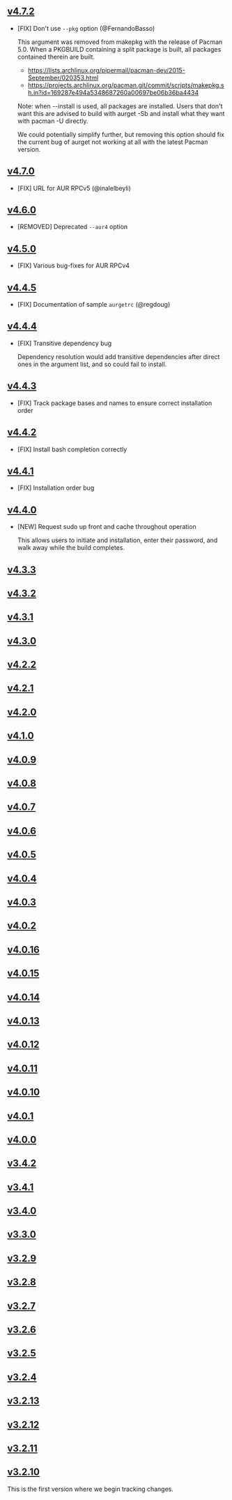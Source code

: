 ## [v4.7.2](https://github.com/pbrisbin/aurget/compare/v4.7.0...v4.7.2)

- [FIX] Don't use `--pkg` option (@FernandoBasso)

  This argument was removed from makepkg with the release of Pacman 5.0. When a
  PKGBUILD containing a split package is built, all packages contained therein
  are built.

  - https://lists.archlinux.org/pipermail/pacman-dev/2015-September/020353.html
  - https://projects.archlinux.org/pacman.git/commit/scripts/makepkg.sh.in?id=169287e494a5348687260a00697be06b36ba4434

  Note: when --install is used, all packages are installed. Users that don't
  want this are advised to build with aurget -Sb and install what they want with
  pacman -U directly.

  We could potentially simplify further, but removing this option should fix the
  current bug of aurget not working at all with the latest Pacman version.

## [v4.7.0](https://github.com/pbrisbin/aurget/compare/v4.6.0...v4.7.0)

- [FIX] URL for AUR RPCv5 (@inalelbeyli)

## [v4.6.0](https://github.com/pbrisbin/aurget/compare/v4.5.0...v4.6.0)

- [REMOVED] Deprecated `--aur4` option

## [v4.5.0](https://github.com/pbrisbin/aurget/compare/v4.4.5...v4.5.0)

- [FIX] Various bug-fixes for AUR RPCv4

## [v4.4.5](https://github.com/pbrisbin/aurget/compare/v4.4.4...v4.4.5)

- [FIX] Documentation of sample `aurgetrc` (@regdoug)

## [v4.4.4](https://github.com/pbrisbin/aurget/compare/v4.4.3...v4.4.4)

- [FIX] Transitive dependency bug

  Dependency resolution would add transitive dependencies after direct ones in
  the argument list, and so could fail to install.

## [v4.4.3](https://github.com/pbrisbin/aurget/compare/v4.4.2...v4.4.3)

- [FIX] Track package bases and names to ensure correct installation order

## [v4.4.2](https://github.com/pbrisbin/aurget/compare/v4.4.1...v4.4.2)

- [FIX] Install bash completion correctly

## [v4.4.1](https://github.com/pbrisbin/aurget/compare/v4.4.0...v4.4.1)

- [FIX] Installation order bug

## [v4.4.0](https://github.com/pbrisbin/aurget/compare/v4.3.3...v4.4.0)

- [NEW] Request sudo up front and cache throughout operation

  This allows users to initiate and installation, enter their password, and walk
  away while the build completes.

## [v4.3.3](https://github.com/pbrisbin/aurget/compare/v4.3.2...v4.3.3)

## [v4.3.2](https://github.com/pbrisbin/aurget/compare/v4.3.1...v4.3.2)

## [v4.3.1](https://github.com/pbrisbin/aurget/compare/v4.3.0...v4.3.1)

## [v4.3.0](https://github.com/pbrisbin/aurget/compare/v4.2.2...v4.3.0)

## [v4.2.2](https://github.com/pbrisbin/aurget/compare/v4.2.1...v4.2.2)

## [v4.2.1](https://github.com/pbrisbin/aurget/compare/v4.2.0...v4.2.1)

## [v4.2.0](https://github.com/pbrisbin/aurget/compare/v4.1.0...v4.2.0)

## [v4.1.0](https://github.com/pbrisbin/aurget/compare/v4.0.9...v4.1.0)

## [v4.0.9](https://github.com/pbrisbin/aurget/compare/v4.0.8...v4.0.9)

## [v4.0.8](https://github.com/pbrisbin/aurget/compare/v4.0.7...v4.0.8)

## [v4.0.7](https://github.com/pbrisbin/aurget/compare/v4.0.6...v4.0.7)

## [v4.0.6](https://github.com/pbrisbin/aurget/compare/v4.0.5...v4.0.6)

## [v4.0.5](https://github.com/pbrisbin/aurget/compare/v4.0.4...v4.0.5)

## [v4.0.4](https://github.com/pbrisbin/aurget/compare/v4.0.3...v4.0.4)

## [v4.0.3](https://github.com/pbrisbin/aurget/compare/v4.0.2...v4.0.3)

## [v4.0.2](https://github.com/pbrisbin/aurget/compare/v4.0.16...v4.0.2)

## [v4.0.16](https://github.com/pbrisbin/aurget/compare/v4.0.15...v4.0.16)

## [v4.0.15](https://github.com/pbrisbin/aurget/compare/v4.0.14...v4.0.15)

## [v4.0.14](https://github.com/pbrisbin/aurget/compare/v4.0.13...v4.0.14)

## [v4.0.13](https://github.com/pbrisbin/aurget/compare/v4.0.12...v4.0.13)

## [v4.0.12](https://github.com/pbrisbin/aurget/compare/v4.0.11...v4.0.12)

## [v4.0.11](https://github.com/pbrisbin/aurget/compare/v4.0.10...v4.0.11)

## [v4.0.10](https://github.com/pbrisbin/aurget/compare/v4.0.1...v4.0.10)

## [v4.0.1](https://github.com/pbrisbin/aurget/compare/v4.0.0...v4.0.1)

## [v4.0.0](https://github.com/pbrisbin/aurget/compare/v3.4.2...v4.0.0)

## [v3.4.2](https://github.com/pbrisbin/aurget/compare/v3.4.1...v3.4.2)

## [v3.4.1](https://github.com/pbrisbin/aurget/compare/v3.4.0...v3.4.1)

## [v3.4.0](https://github.com/pbrisbin/aurget/compare/v3.3.0...v3.4.0)

## [v3.3.0](https://github.com/pbrisbin/aurget/compare/v3.2.9...v3.3.0)

## [v3.2.9](https://github.com/pbrisbin/aurget/compare/v3.2.8...v3.2.9)

## [v3.2.8](https://github.com/pbrisbin/aurget/ompare/v3.2.7...v3.2.8)

## [v3.2.7](https://github.com/pbrisbin/aurget/ompare/v3.2.6...v3.2.7)

## [v3.2.6](https://github.com/pbrisbin/aurget/ompare/v3.2.5...v3.2.6)

## [v3.2.5](https://github.com/pbrisbin/aurget/ompare/v3.2.4...v3.2.5)

## [v3.2.4](https://github.com/pbrisbin/aurget/ompare/v3.2.13...v3.2.4)

## [v3.2.13](https://github.com/pbrisbin/aurget/compare/v3.2.12...v3.2.13)

## [v3.2.12](https://github.com/pbrisbin/aurget/compare/v3.2.11...v3.2.12)

## [v3.2.11](https://github.com/pbrisbin/aurget/compare/v3.2.10...v3.2.11)

## [v3.2.10](https://github.com/pbrisbin/aurget/tree/v3.2.10)

This is the first version where we begin tracking changes.
